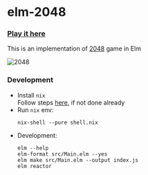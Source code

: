 # elm-2048

### [Play it here](http://wilspi.github.io/elm-2048/)  


This is an implementation of [2048](http://gabrielecirulli.github.io/2048/) game in Elm


![2048](https://imgur.com/hUSfWKl)



### Development
* Install `nix`  
  Follow steps [here](https://gist.github.com/wilspi/aad81f832d030d80fca91dfa264a1f8a), if not done already
* Run `nix` env:
  ```
  nix-shell --pure shell.nix
  ```
* Development:
  ```
  elm --help
  elm-format src/Main.elm --yes
  elm make src/Main.elm --output index.js
  elm reactor
  ```
